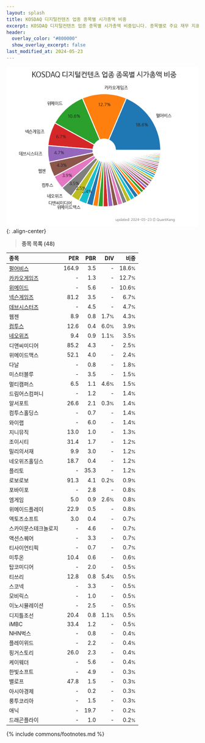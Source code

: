 ```yaml
---
layout: splash
title: KOSDAQ 디지털컨텐츠 업종 종목별 시가총액 비중
excerpt: KOSDAQ 디지털컨텐츠 업종 종목별 시가총액 비중입니다. 종목별로 주요 재무 지표를 함께 표시합니다.
header:
  overlay_color: "#800000"
  show_overlay_excerpt: false
last_modified_at: 2024-05-23
---
```



![KOSDAQ 디지털컨텐츠 업종 종목별 시가총액 비중](/stats/sector/images/kosdaq_업종_디지털컨텐츠_종목.png){: .align-center}


> **종목 목록 (48)**<a id="list"></a>

| **종목** | **PER** | **PBR** | **DIV** | **비중** |
| :------- | ------: | ------: | ------: | -------: |
| [펄어비스](/263750/) | 164.9 | 3.5 | - | 18.6<small>%</small> |
| [카카오게임즈](/293490/) | - | 1.3 | - | 12.7<small>%</small> |
| [위메이드](/112040/) | - | 5.6 | - | 10.6<small>%</small> |
| [넥슨게임즈](/225570/) | 81.2 | 3.5 | - | 6.7<small>%</small> |
| [데브시스터즈](/194480/) | - | 4.5 | - | 4.7<small>%</small> |
| 웹젠 | 8.9 | 0.8 | 1.7<small>%</small> | 4.3<small>%</small> |
| [컴투스](/078340/) | 12.6 | 0.4 | 6.0<small>%</small> | 3.9<small>%</small> |
| [네오위즈](/095660/) | 9.4 | 0.9 | 1.1<small>%</small> | 3.5<small>%</small> |
| 디앤씨미디어 | 85.2 | 4.3 | - | 2.5<small>%</small> |
| 위메이드맥스 | 52.1 | 4.0 | - | 2.4<small>%</small> |
| 다날 | - | 0.8 | - | 1.8<small>%</small> |
| 미스터블루 | - | 3.5 | - | 1.5<small>%</small> |
| 멀티캠퍼스 | 6.5 | 1.1 | 4.6<small>%</small> | 1.5<small>%</small> |
| 드림어스컴퍼니 | - | 1.2 | - | 1.4<small>%</small> |
| 알서포트 | 26.6 | 2.1 | 0.3<small>%</small> | 1.4<small>%</small> |
| 컴투스홀딩스 | - | 0.7 | - | 1.4<small>%</small> |
| 와이랩 | - | 6.0 | - | 1.4<small>%</small> |
| 지니뮤직 | 13.0 | 1.0 | - | 1.3<small>%</small> |
| 조이시티 | 31.4 | 1.7 | - | 1.2<small>%</small> |
| 밀리의서재 | 9.9 | 3.0 | - | 1.2<small>%</small> |
| 네오위즈홀딩스 | 18.7 | 0.4 | - | 1.2<small>%</small> |
| 플리토 | - | 35.3 | - | 1.2<small>%</small> |
| 로보로보 | 91.3 | 4.1 | 0.2<small>%</small> | 0.9<small>%</small> |
| 포바이포 | - | 2.8 | - | 0.8<small>%</small> |
| 엠게임 | 5.0 | 0.9 | 2.6<small>%</small> | 0.8<small>%</small> |
| 위메이드플레이 | 22.9 | 0.5 | - | 0.8<small>%</small> |
| 액토즈소프트 | 3.0 | 0.4 | - | 0.7<small>%</small> |
| 스카이문스테크놀로지 | - | 4.6 | - | 0.7<small>%</small> |
| 액션스퀘어 | - | 3.3 | - | 0.7<small>%</small> |
| 티사이언티픽 | - | 0.7 | - | 0.7<small>%</small> |
| 미투온 | 10.4 | 0.6 | - | 0.6<small>%</small> |
| 탑코미디어 | - | 2.0 | - | 0.5<small>%</small> |
| 티쓰리 | 12.8 | 0.8 | 5.4<small>%</small> | 0.5<small>%</small> |
| 스코넥 | - | 3.3 | - | 0.5<small>%</small> |
| 모비릭스 | - | 1.0 | - | 0.5<small>%</small> |
| 이노시뮬레이션 | - | 2.5 | - | 0.5<small>%</small> |
| 디지틀조선 | 20.4 | 0.8 | 1.1<small>%</small> | 0.5<small>%</small> |
| iMBC | 33.4 | 1.2 | - | 0.5<small>%</small> |
| NHN벅스 | - | 0.8 | - | 0.4<small>%</small> |
| 플레이위드 | - | 2.2 | - | 0.4<small>%</small> |
| 핑거스토리 | 26.0 | 2.3 | - | 0.4<small>%</small> |
| 케이웨더 | - | 5.6 | - | 0.4<small>%</small> |
| 한빛소프트 | - | 4.9 | - | 0.3<small>%</small> |
| 밸로프 | 47.8 | 1.5 | - | 0.3<small>%</small> |
| 아시아경제 | - | 0.2 | - | 0.3<small>%</small> |
| 룽투코리아 | - | 1.5 | - | 0.3<small>%</small> |
| 애닉 | - | 19.7 | - | 0.2<small>%</small> |
| 드래곤플라이 | - | 1.0 | - | 0.2<small>%</small> |

{% include commons/footnotes.md %}